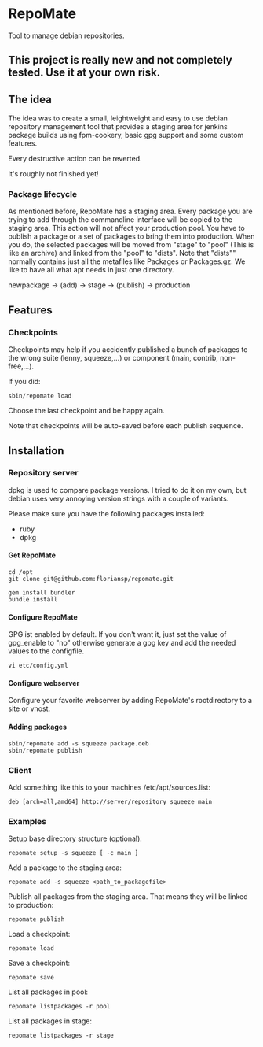 # RepoMate

Tool to manage debian repositories.

## This project is really new and not completely tested. Use it at your own risk.


## The idea

The idea was to create a small, leightweight and easy to use debian repository management tool that provides a staging area for jenkins package builds using fpm-cookery, basic gpg support and some custom features.

Every destructive action can be reverted.

It's roughly not finished yet!

### Package lifecycle

As mentioned before, RepoMate has a staging area. Every package you are trying to add through the commandline interface will be copied to the staging area. This action will not affect your production pool.
You have to publish a package or a set of packages to bring them into production. When you do, the selected packages will be moved from "stage" to "pool" (This is like an archive) and linked from the "pool" to "dists".
Note that "dists"" normally contains just all the metafiles like Packages or Packages.gz.
We like to have all what apt needs in just one directory.

newpackage -> (add) -> stage -> (publish) -> production


## Features

### Checkpoints

Checkpoints may help if you accidently published a bunch of packages to the wrong suite (lenny, squeeze,…) or component (main, contrib, non-free,…).

If you did:

    sbin/repomate load

Choose the last checkpoint and be happy again.

Note that checkpoints will be auto-saved before each publish sequence.

## Installation

### Repository server

dpkg is used to compare package versions. I tried to do it on my own, but debian uses very annoying version strings with a couple of variants.

Please make sure you have the following packages installed:

* ruby
* dpkg

#### Get RepoMate
    
    cd /opt
    git clone git@github.com:floriansp/repomate.git
    
    gem install bundler
    bundle install
    
#### Configure RepoMate

GPG ist enabled by default. If you don't want it, just set the value of gpg_enable to "no" otherwise generate a gpg key and add the needed values to the configfile.

    vi etc/config.yml
    
#### Configure webserver

Configure your favorite webserver by adding RepoMate's rootdirectory to a site or vhost.

#### Adding packages

    sbin/repomate add -s squeeze package.deb
    sbin/repomate publish


### Client

Add something like this to your machines /etc/apt/sources.list:
    
    deb [arch=all,amd64] http://server/repository squeeze main    
    

### Examples

Setup base directory structure (optional):

    repomate setup -s squeeze [ -c main ]

Add a package to the staging area:

    repomate add -s squeeze <path_to_packagefile>

Publish all packages from the staging area. That means they will be linked to production:

    repomate publish

Load a checkpoint:

    repomate load

Save a checkpoint:

    repomate save

List all packages in pool:

    repomate listpackages -r pool

List all packages in stage:

    repomate listpackages -r stage
